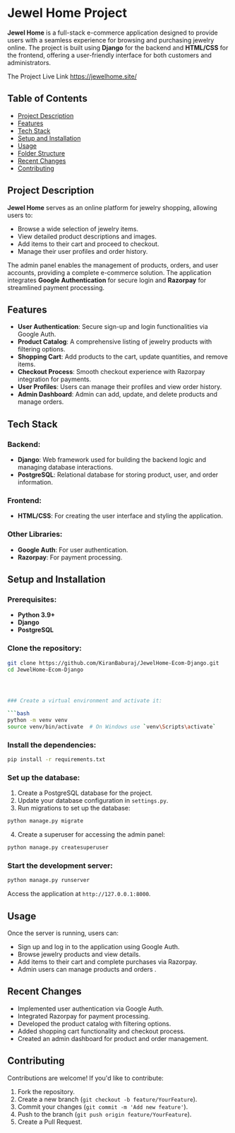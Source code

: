 # Jewel Home Project

**Jewel Home** is a full-stack e-commerce application designed to provide users with a seamless experience for browsing and purchasing jewelry online. The project is built using **Django** for the backend and **HTML/CSS** for the frontend, offering a user-friendly interface for both customers and administrators.

The Project Live Link https://jewelhome.site/

## Table of Contents
- [Project Description](#project-description)
- [Features](#features)
- [Tech Stack](#tech-stack)
- [Setup and Installation](#setup-and-installation)
- [Usage](#usage)
- [Folder Structure](#folder-structure)
- [Recent Changes](#recent-changes)
- [Contributing](#contributing)


## Project Description

**Jewel Home** serves as an online platform for jewelry shopping, allowing users to:
- Browse a wide selection of jewelry items.
- View detailed product descriptions and images.
- Add items to their cart and proceed to checkout.
- Manage their user profiles and order history.

The admin panel enables the management of products, orders, and user accounts, providing a complete e-commerce solution. The application integrates **Google Authentication** for secure login and **Razorpay** for streamlined payment processing.

## Features

- **User Authentication**: Secure sign-up and login functionalities via Google Auth.
- **Product Catalog**: A comprehensive listing of jewelry products with filtering options.
- **Shopping Cart**: Add products to the cart, update quantities, and remove items.
- **Checkout Process**: Smooth checkout experience with Razorpay integration for payments.
- **User Profiles**: Users can manage their profiles and view order history.
- **Admin Dashboard**: Admin can add, update, and delete products and manage orders.

## Tech Stack

### Backend:
- **Django**: Web framework used for building the backend logic and managing database interactions.
- **PostgreSQL**: Relational database for storing product, user, and order information.

### Frontend:
- **HTML/CSS**: For creating the user interface and styling the application.

### Other Libraries:
- **Google Auth**: For user authentication.
- **Razorpay**: For payment processing.

## Setup and Installation

### Prerequisites:
- **Python 3.9+**
- **Django**
- **PostgreSQL**

### Clone the repository:

```bash
git clone https://github.com/KiranBaburaj/JewelHome-Ecom-Django.git
cd JewelHome-Ecom-Django




### Create a virtual environment and activate it:

```bash
python -m venv venv
source venv/bin/activate  # On Windows use `venv\Scripts\activate`
```

### Install the dependencies:

```bash
pip install -r requirements.txt
```

### Set up the database:

1. Create a PostgreSQL database for the project.
2. Update your database configuration in `settings.py`.
3. Run migrations to set up the database:

```bash
python manage.py migrate
```

4. Create a superuser for accessing the admin panel:

```bash
python manage.py createsuperuser
```

### Start the development server:

```bash
python manage.py runserver
```

Access the application at `http://127.0.0.1:8000`.

## Usage

Once the server is running, users can:
- Sign up and log in to the application using Google Auth.
- Browse jewelry products and view details.
- Add items to their cart and complete purchases via Razorpay.
- Admin users can manage products and orders .


## Recent Changes

- Implemented user authentication via Google Auth.
- Integrated Razorpay for payment processing.
- Developed the product catalog with filtering options.
- Added shopping cart functionality and checkout process.
- Created an admin dashboard for product and order management.

## Contributing

Contributions are welcome! If you'd like to contribute:
1. Fork the repository.
2. Create a new branch (`git checkout -b feature/YourFeature`).
3. Commit your changes (`git commit -m 'Add new feature'`).
4. Push to the branch (`git push origin feature/YourFeature`).
5. Create a Pull Request.

